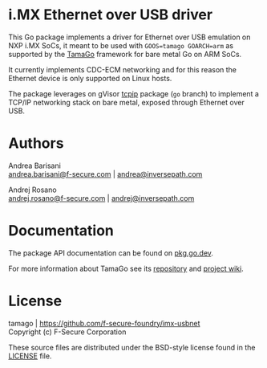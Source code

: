i.MX Ethernet over USB driver
=============================

This Go package implements a driver for Ethernet over USB emulation on NXP i.MX
SoCs, it meant to be used with `GOOS=tamago GOARCH=arm` as supported by the
[TamaGo](https://github.com/f-secure-foundry/tamago) framework for bare metal
Go on ARM SoCs.

It currently implements CDC-ECM networking and for this reason the Ethernet
device is only supported on Linux hosts.

The package leverages on gVisor [tcpip](https://pkg.go.dev/gvisor.dev/gvisor/pkg/tcpip) package (`go` branch) to implement a TCP/IP
networking stack on bare metal, exposed through Ethernet over USB.

Authors
=======

Andrea Barisani  
andrea.barisani@f-secure.com | andrea@inversepath.com  

Andrej Rosano  
andrej.rosano@f-secure.com   | andrej@inversepath.com  

Documentation
=============

The package API documentation can be found on
[pkg.go.dev](https://pkg.go.dev/github.com/f-secure-foundry/imx-usbnet).


For more information about TamaGo see its
[repository](https://github.com/f-secure-foundry/tamago) and
[project wiki](https://github.com/f-secure-foundry/tamago/wiki).

License
=======

tamago | https://github.com/f-secure-foundry/imx-usbnet  
Copyright (c) F-Secure Corporation

These source files are distributed under the BSD-style license found in the
[LICENSE](https://github.com/f-secure-foundry/imx-usbnet/blob/master/LICENSE) file.
